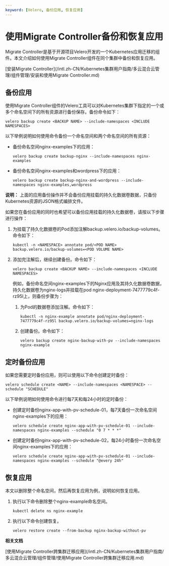 ```yaml
---
keyword: [Velero, 备份应用, 恢复应用]
---
```


# 使用Migrate Controller备份和恢复应用

Migrate Controller是基于开源项目Velero开发的一个Kubernetes应用迁移的组件。本文介绍如何使用Migrate Controller组件在同个集群中备份和恢复应用。

[安装Migrate Controller](/intl.zh-CN/Kubernetes集群用户指南/多云混合云管理/组件管理/安装和使用Migrate Controller.md)

## 备份应用

使用Migrate Controller组件的Velero工具可以对Kubernetes集群下指定的一个或多个命名空间下的所有资源进行备份保存。备份命令如下：

```
velero backup create <BACKUP NAME> --include-namespaces <INCLUDE NAMESPACES>
```

以下举例说明如何使用命令备份一个命名空间和两个命名空间的所有资源：

-   备份命名空间nginx-examples下的应用：

    ```
    velero backup create backup-nginx --include-namespaces nginx-examples
    ```

-   备份命名空间nginx-examples和wordpress下的应用：

    ```
    velero backup create backup-nginx-and-wordpress --include-namespaces nginx-examples,wordpress
    ```


**说明：** 上面的应用备份操作并不会备份应用挂载的持久化数据卷数据，只备份Kubernetes资源的JSON格式编排文件。

如果您在备份应用的同时也希望可以备份应用挂载的持久化数据卷，请按以下步骤进行操作：

1.  为挂载了持久化数据卷的Pod添加注解backup.velero.io/backup-volumes。命令如下：

    ```
    kubectl -n <NAMESPACE> annotate pod/<POD NAME> backup.velero.io/backup-volumes=<POD VOLUME NAME>
    ```

2.  添加完注解后，继续创建备份。命令如下：

    ```
    velero backup create <BACKUP NAME> --include-namespaces <INCLUDE NAMESPACES>
    ```

    例如，备份命名空间nginx-examples下的Nginx应用及其持久化数据卷数据，持久化数据卷为nginx-logs并挂载在pod nginx-deployment-7477779c4f-rz95l上，则备份步骤为：

    1.  为Pod的数据卷添加注解。命令如下：

        ```
        kubectl -n nginx-example annotate pod/nginx-deployment-7477779c4f-rz95l backup.velero.io/backup-volumes=nginx-logs
        ```

    2.  创建备份。命令如下：

        ```
        velero backup create nginx-backup-with-pv --include-namespaces nginx-example
        ```


## 定时备份应用

如果您需要定时备份应用，则可以使用以下命令创建定时备份：

```
velero schedule create <NAME> --include-namespaces <NAMESPACE> --schedule "SCHEDULE"
```

以下举例说明如何使用命令进行每7天和每24小时的定时备份：

-   创建定时备份nginx-app-with-pv-schedule-01，每7天备份一次命名空间nginx-examples下的应用：

    ```
    velero schedule create nginx-app-with-pv-schedule-01 --include-namespaces nginx-examples --schedule "0 7 * * *"
    ```

-   创建定时备份nginx-app-with-pv-schedule-02，每24小时备份一次命名空间nginx-examples下的应用：

    ```
    velero schedule create nginx-app-with-pv-schedule-01 --include-namespaces nginx-examples --schedule "@every 24h"
    ```


## 恢复应用

本文以删除整个命名空间，然后再恢复应用为例，说明如何恢复应用。

1.  执行以下命令删除整个nginx-example命名空间。

    ```
    kubectl delete ns nginx-example
    ```

2.  执行以下命令创建恢复。

    ```
    velero restore create --from-backup nginx-backup-without-pv
    ```


**相关文档**  


[使用Migrate Controller跨集群迁移应用](/intl.zh-CN/Kubernetes集群用户指南/多云混合云管理/组件管理/使用Migrate Controller跨集群迁移应用.md)

